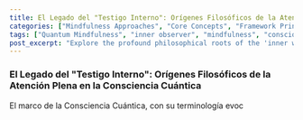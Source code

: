 ```yaml
---
title: El Legado del "Testigo Interno": Orígenes Filosóficos de la Atención Plena en la Consciencia Cuántica
categories: ["Mindfulness Approaches", "Core Concepts", "Framework Principles"]
tags: ["Quantum Mindfulness", "inner observer", "mindfulness", "consciousness", "perception", "psychodynamic dimensions", "active mastery", "observer-participant dynamic", "cognitive superposition", "ancient wisdom"]
post_excerpt: "Explore the profound philosophical roots of the 'inner witness' concept within Quantum Mindfulness, tracing its lineage from ancient Eastern and Western traditions. Discover how this practice of detached observation evolves into an active, transformative force, enabling individuals to consciously shape their experienced reality and achieve true perceptual freedom."
---
```


### El Legado del "Testigo Interno": Orígenes Filosóficos de la Atención Plena en la Consciencia Cuántica

El marco de la Consciencia Cuántica, con su terminología evoc